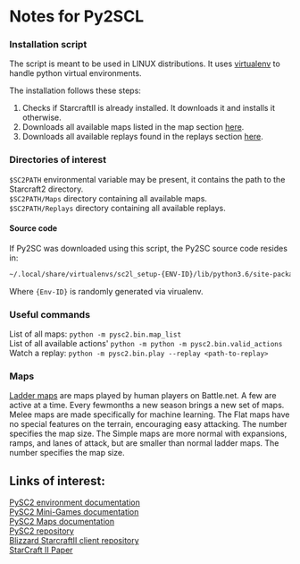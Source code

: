 # Notes for Py2SCL

### Installation script

The script is meant to be used in LINUX distributions. It uses [virtualenv](https://iamzed.com/2009/05/07/a-primer-on-virtualenv/ "virtualenv tutorial") to handle python virtual environments.  

The installation follows these steps:  
1. Checks if StarcraftII is already installed. It downloads it and installs it otherwise.   
2. Downloads all available maps listed in the map section [here](https://github.com/Blizzard/s2client-proto "StarcraftII client protocol").      
3. Downloads all available replays found in the replays section [here](https://github.com/Blizzard/s2client-proto "StarcraftII client protocol").   



### Directories of interest
`$SC2PATH` environmental variable may be present, it contains the path to the Starcraft2 directory.  
`$SC2PATH/Maps` directory containing all available maps.  
`$SC2PATH/Replays` directory containing all available replays.  


#### Source code
If Py2SC was downloaded using this script, the Py2SC source code resides in: 

```bash
~/.local/share/virtualenvs/sc2l_setup-{ENV-ID}/lib/python3.6/site-packages/pysc2/env/
```
Where `{Env-ID}` is randomly generated via virualenv.

### Useful commands
List of all maps: `python -m pysc2.bin.map_list`  
List of all available actions' `python -m python -m pysc2.bin.valid_actions`  
Watch a replay: `python -m pysc2.bin.play --replay <path-to-replay>`  


### Maps
[Ladder maps](http://wiki.teamliquid.net/starcraft2/Maps/Ladder_Maps/Legacy_of_the_Void "Ladder Maps in Legacy of The Void") are maps played by human players on Battle.net. A few are active at a time. Every fewmonths a new season brings a new set of maps.  
Melee maps are made specifically for machine learning. The Flat maps have no special features on the terrain, encouraging easy attacking. The number specifies the map size.
The Simple maps are more normal with expansions, ramps, and lanes of attack, but are smaller than normal ladder maps. The number specifies the map size.


## Links of interest:
[PySC2 environment documentation](https://github.com/deepmind/pysc2/blob/master/docs/environment.md "pysc2 environment official documentation")  
[PySC2 Mini-Games documentation](https://github.com/deepmind/pysc2/blob/master/docs/mini_games.md "pysc2 environment official documentation")   
[PySC2 Maps documentation](https://github.com/deepmind/pysc2/blob/master/docs/maps.md "Maps documentation")   
[PySC2 repository](https://github.com/deepmind/pysc2 "PySC2 official repository")   
[Blizzard StarcraftII client repository](https://github.com/Blizzard/s2client-proto "Blizzard StarcraftII client repository")  
[StarCraft II Paper](https://deepmind.com/documents/110/sc2le.pdf "PDF version of StarCraft II paper")  
